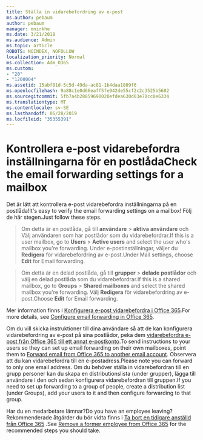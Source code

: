 ```yaml
---
title: Ställa in vidarebefordring av e-post
ms.author: pebaum
author: pebaum
manager: mnirkhe
ms.date: 3/21/2018
ms.audience: Admin
ms.topic: article
ROBOTS: NOINDEX, NOFOLLOW
localization_priority: Normal
ms.collection: Adm_O365
ms.custom:
- "20"
- "1200004"
ms.assetid: 15abf81d-5c5d-49da-ac81-1b4daa1809f6
ms.openlocfilehash: 9a88c1e0d66eaff5fe942de55cf2c2c3525b5602
ms.sourcegitcommit: 5fb7a4b28859690020efdea630d03e70cc0e6334
ms.translationtype: MT
ms.contentlocale: sv-SE
ms.lasthandoff: 06/28/2019
ms.locfileid: "35355391"
---
```

# <a name="check-the-email-forwarding-settings-for-a-mailbox"></a><span data-ttu-id="172c6-102">Kontrollera e-post vidarebefordra inställningarna för en postlåda</span><span class="sxs-lookup"><span data-stu-id="172c6-102">Check the email forwarding settings for a mailbox</span></span>

<span data-ttu-id="172c6-103">Det är lätt att kontrollera e-post vidarebefordra inställningarna på en postlåda!</span><span class="sxs-lookup"><span data-stu-id="172c6-103">It's easy to verify the email forwarding settings on a mailbox!</span></span> <span data-ttu-id="172c6-104">Följ de här stegen.</span><span class="sxs-lookup"><span data-stu-id="172c6-104">Just follow these steps.</span></span>
  
> <span data-ttu-id="172c6-105">Om detta är en postlåda, gå till **användare** \> **aktiva användare** och Välj användaren som har postlådor som du vidarebefordrar.</span><span class="sxs-lookup"><span data-stu-id="172c6-105">If this is a user mailbox, go to **Users** \> **Active users** and select the user who's mailbox you're forwarding.</span></span> <span data-ttu-id="172c6-106">Under e-postinställningar, väljer du **Redigera** för vidarebefordring av e-post.</span><span class="sxs-lookup"><span data-stu-id="172c6-106">Under Mail settings, choose **Edit** for Email forwarding.</span></span>
    
> <span data-ttu-id="172c6-107">Om detta är en delad postlåda, gå till **grupper** \> **delade postlådor** och välj en delad postlåda som du vidarebefordrar.</span><span class="sxs-lookup"><span data-stu-id="172c6-107">If this is a shared mailbox, go to **Groups** \> **Shared mailboxes** and select the shared mailbox you're forwarding.</span></span> <span data-ttu-id="172c6-108">Välj **Redigera** för vidarebefordring av e-post.</span><span class="sxs-lookup"><span data-stu-id="172c6-108">Choose **Edit** for Email forwarding.</span></span>

<span data-ttu-id="172c6-109">Mer information finns i [Konfigurera e-post vidarebefordra i Office 365](https://support.office.com/article/Configure-email-forwarding-in-Office-365-ab5eb117-0f22-4fa7-a662-3a6bdb0add74).</span><span class="sxs-lookup"><span data-stu-id="172c6-109">For more details, see [Configure email forwarding in Office 365](https://support.office.com/article/Configure-email-forwarding-in-Office-365-ab5eb117-0f22-4fa7-a662-3a6bdb0add74).</span></span>
  
<span data-ttu-id="172c6-110">Om du vill skicka instruktioner till dina användare så att de kan konfigurera vidarebefordring av e-post på sina postlådor, peka dem [vidarebefordra e-post från Office 365 till ett annat e-postkonto](https://support.office.com/article/Forward-email-from-Office-365-to-another-email-account-1ed4ee1e-74f8-4f53-a174-86b748ff6a0e).</span><span class="sxs-lookup"><span data-stu-id="172c6-110">To send instructions to your users so they can set up email forwarding on their own mailboxes, point them to [Forward email from Office 365 to another email account](https://support.office.com/article/Forward-email-from-Office-365-to-another-email-account-1ed4ee1e-74f8-4f53-a174-86b748ff6a0e).</span></span> <span data-ttu-id="172c6-111">Observera att du kan vidarebefordra till en e-postadress.</span><span class="sxs-lookup"><span data-stu-id="172c6-111">Please note you can forward to only one email address.</span></span> <span data-ttu-id="172c6-112">Om du behöver ställa in vidarebefordran till en grupp personer kan du skapa en distributionslista (under grupper), lägga till användare i den och sedan konfigurera vidarebefordran till gruppen.</span><span class="sxs-lookup"><span data-stu-id="172c6-112">If you need to set up forwarding to a group of people, create a distribution list (under Groups), add your users to it and then configure forwarding to that group.</span></span>
  
<span data-ttu-id="172c6-113">Har du en medarbetare lämnar?</span><span class="sxs-lookup"><span data-stu-id="172c6-113">Do you have an employee leaving?</span></span> <span data-ttu-id="172c6-114">Rekommenderade åtgärder du bör vidta finns i [Ta bort en tidigare anställd från Office 365](https://support.office.com/article/Remove-a-former-employee-from-Office-365-44d96212-4d90-4027-9aa9-a95eddb367d1.aspx) .</span><span class="sxs-lookup"><span data-stu-id="172c6-114">See [Remove a former employee from Office 365](https://support.office.com/article/Remove-a-former-employee-from-Office-365-44d96212-4d90-4027-9aa9-a95eddb367d1.aspx) for the recommended steps you should take.</span></span>
  